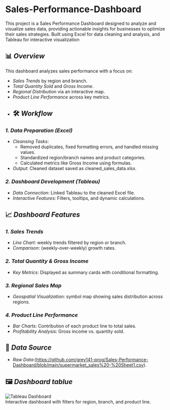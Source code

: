 # Sales-Performance-Dashboard
This project is a Sales Performance Dashboard designed to analyze and visualize sales data, providing actionable insights for businesses to optimize their sales strategies. Built using Excel for data cleaning and analysis, and Tableau for interactive visualization
## 📊 *Overview*  
This dashboard analyzes sales performance with a focus on:  
- *Sales Trends* by region and branch.  
- *Total Quantity Sold* and *Gross Income*.  
- *Regional Distribution* via an interactive map.  
- *Product Line Performance* across key metrics.
- ## 🛠 *Workflow*  
### *1. Data Preparation (Excel)*  
- *Cleansing Tasks*:  
  - Removed duplicates, fixed formatting errors, and handled missing values.  
  - Standardized region/branch names and product categories.  
  - Calculated metrics like Gross Income using formulas.  
- *Output*: Cleaned dataset saved as cleaned_sales_data.xlsx.  

### *2. Dashboard Development (Tableau)*  
- *Data Connection*: Linked Tableau to the cleaned Excel file.  
- *Interactive Features*: Filters, tooltips, and dynamic calculations.  
## 📈 *Dashboard Features*  
### *1. Sales Trends*  
- *Line Chart*: weekly trends filtered by region or branch.  
- *Comparison*: (weekly-over-weekly) growth rates.  

### *2. Total Quantity & Gross Income*  
- *Key Metrics*: Displayed as summary cards with conditional formatting.  

### *3. Regional Sales Map*  
- *Geospatial Visualization*: symbol map showing sales distribution across regions.   

### *4. Product Line Performance*  
- *Bar Charts*: Contribution of each product line to total sales.  
- *Profitability Analysis*: Gross income vs. quantity sold.
  
## 📂 *Data Source*  
- *Raw Data*:(https://github.com/grey141-prog/Sales-Performance-Dashboard/blob/main/supermarket_sales%20-%20Sheet1.csv).
  
## 🖼 *Dashboard tablue*  
![Tableau Dashboard](link_tableau_screenshot.png)  
Interactive dashboard with filters for region, branch, and product line.  

 
